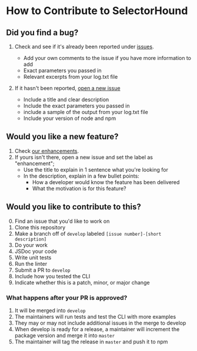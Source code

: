 # How to Contribute to SelectorHound

## Did you find a bug?

1. Check and see if it's already been reported under [issues](https://github.com/paceaux/selector-finder/issues).
    * Add your own comments to the issue if you have more information to add
    * Exact parameters you passed in
    * Relevant excerpts from your log.txt file

2. If it hasn't been reported, [open a new issue](https://github.com/paceaux/selector-finder/issues/new)
    * Include a title and clear description
    * Include the exact parameters you passed in
    * include a sample of the output from your log.txt file
    * Include your version of node and npm

## Would you like a new feature?

1. Check [our enhancements](https://github.com/paceaux/selector-finder/labels/enhancement).
2. If yours isn't there, open a new issue and set the label as "enhancement";
    * Use the title to explain in 1 sentence what you're looking for
    * In the description, explain in a few bullet points:
        * How a developer would know the feature has been delivered
        * What the motivation is for this feature?

## Would you like to contribute to this?

0. Find an issue that you'd like to work on
1. Clone this repository
2. Make a branch off of `develop` labeled `[issue number]-[short description]`
3. Do your work
4. JSDoc your code
5. Write unit tests
6. Run the linter
7. Submit a PR to `develop`
8. Include how you tested the CLI
9. Indicate whether this is a patch, minor, or major change

### What happens after your PR is approved?

1. It will be merged into `develop`
2. The maintainers will run tests and test the CLI with more  examples
3. They may or may not include additional issues in the merge to develop
4. When develop is ready for a release, a maintainer will increment the package version and merge it into `master`
5. The maintainer will tag the release in `master` and push it to npm

